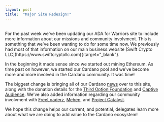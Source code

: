 ```yaml
---
layout: post
title:  "Major Site Redesign!"
---
```

<br> 
For the past week we've been updating our ADA for Warriors site to include more information about our missions and community involvment.  This is something that we've been wanting to do for some time now.  We previously had most of that information on our main business website [Swift Crypto LLC](https://www.swiftcryptollc.com){:target="_blank"}.

In the beginning it made sense since we started out mining Ethereum.  As time past on however, we started our Cardano pool and we've become more and more involved in the Cardano community.  It was time!

The biggest change is bringing all of our Cardano [news](/#news) over to this site, along with the donation details for the [Third Option Foundation](/missions/third-option-foundation#tof-donations) and [Captive Audience](/missions/captive-audience#ca-donations).  We've also added information regarding our community involvment with [FreeLoaderz](/community/freeloaderz/), [Mehen](/community/mehen/), and [Project Catalyst](/community/catalyst).

We hope this change helps our current, and potential, delegates learn more about what we are doing to add value to the Cardano ecosystem!
